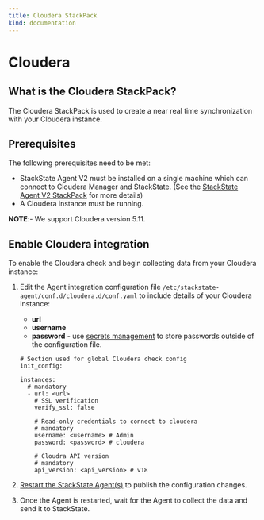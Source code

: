 ```yaml
---
title: Cloudera StackPack
kind: documentation
---
```


# Cloudera

## What is the Cloudera StackPack?

The Cloudera StackPack is used to create a near real time synchronization with your Cloudera instance.

## Prerequisites

The following prerequisites need to be met:

* StackState Agent V2 must be installed on a single machine which can connect to Cloudera Manager and StackState. \(See the [StackState Agent V2 StackPack](agent.md) for more details\)
* A Cloudera instance must be running.

**NOTE**:- We support Cloudera version 5.11.

## Enable Cloudera integration

To enable the Cloudera check and begin collecting data from your Cloudera instance:

1. Edit the Agent integration configuration file `/etc/stackstate-agent/conf.d/cloudera.d/conf.yaml` to include details of your Cloudera instance:
    - **url**
    - **username** 
    - **password** - use [secrets management](/configure/security/secrets_management.md) to store passwords outside of the configuration file.

    ```text
    # Section used for global Cloudera check config
    init_config:
    
    instances:
      # mandatory
      - url: <url>
        # SSL verification
        verify_ssl: false    
    
        # Read-only credentials to connect to cloudera
        # mandatory
        username: <username> # Admin
        password: <password> # cloudera
    
        # Cloudra API version
        # mandatory
        api_version: <api_version> # v18
    ```
2. [Restart the StackState Agent\(s\)](/stackpacks/integrations/agent.md#start-stop-restart-the-stackstate-agent) to publish the configuration changes.
3. Once the Agent is restarted, wait for the Agent to collect the data and send it to StackState.

